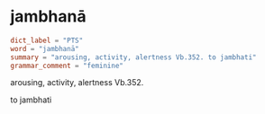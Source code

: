 # jambhanā

``` toml
dict_label = "PTS"
word = "jambhanā"
summary = "arousing, activity, alertness Vb.352. to jambhati"
grammar_comment = "feminine"
```

arousing, activity, alertness Vb.352.

to jambhati

